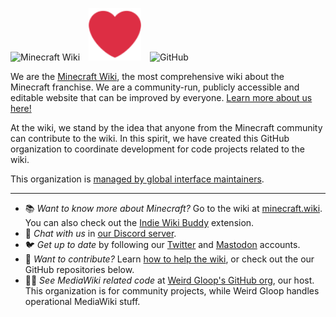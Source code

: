 <img src="https://minecraft.wiki/images/Minecraft_Wiki_header.svg" alt="Minecraft Wiki" width="300" height="84" /><!--
--><span>&emsp;</span><!--
--><img src="https://raw.githubusercontent.com/twitter/twemoji/master/assets/svg/2764.svg" alt="loves" width="84" height="84" /><!--
--><span>&emsp;</span><!--
--><img src="https://upload.wikimedia.org/wikipedia/commons/9/91/Octicons-mark-github.svg" alt="GitHub" width="84" height="84" />

We are the [Minecraft Wiki](https://minecraft.wiki), the most comprehensive wiki about the Minecraft franchise. We are a community-run, publicly accessible and editable website that can be improved by everyone. [Learn more about us here!](https://minecraft.wiki/w/MCW:About)

At the wiki, we stand by the idea that anyone from the Minecraft community can contribute to the wiki. In this spirit, we have created this GitHub organization to coordinate development for code projects related to the wiki.

This organization is [managed by global interface maintainers](https://minecraft.wiki/w/MCW:Global_interface_maintainers/GitHub).

---

- 📚 _Want to know more about Minecraft?_ Go to the wiki at [minecraft.wiki](https://minecraft.wiki). You can also check out the [Indie Wiki Buddy](https://github.com/KevinPayravi/indie-wiki-buddy) extension.
- 💬 _Chat with us_ in [our Discord server](https://minecraft.wiki/w/MCW:Discord).
- 🐦 _Get up to date_ by following our [Twitter](https://twitter.com/MinecraftWikiEN) and [Mastodon](https://wikis.world/@MinecraftWikiEN) accounts.
- 📝 _Want to contribute?_ Learn [how to help the wiki](https://minecraft.wiki/w/MCW:How_to_help), or check out the our GitHub repositories below.
- 🧑‍💻 _See MediaWiki related code_ at [Weird Gloop's GitHub org](https://github.com/weirdgloop), our host. This organization is for community projects, while Weird Gloop handles operational MediaWiki stuff.
